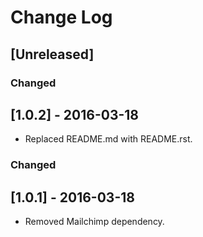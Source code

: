 # Change Log

## [Unreleased]

### Changed
## [1.0.2] - 2016-03-18
- Replaced README.md with README.rst.

### Changed
## [1.0.1] - 2016-03-18
- Removed Mailchimp dependency.
